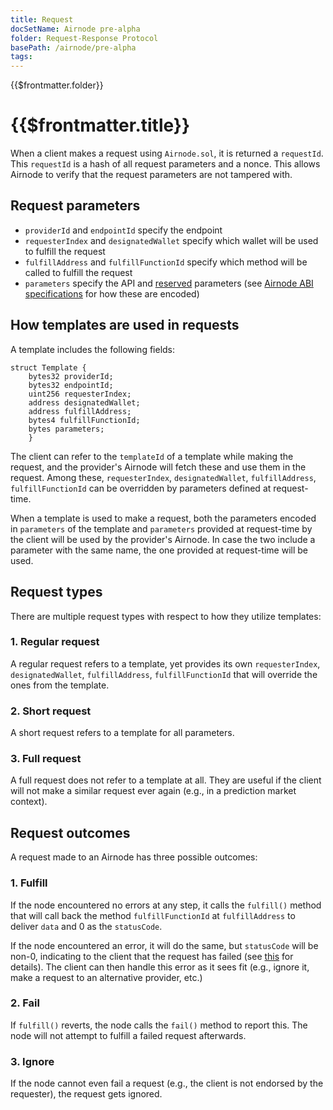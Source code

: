 ```yaml
---
title: Request
docSetName: Airnode pre-alpha
folder: Request-Response Protocol
basePath: /airnode/pre-alpha
tags:
---
```


<TitleSpan>{{$frontmatter.folder}}</TitleSpan>

# {{$frontmatter.title}}
<VersionWarning/>
<TocHeader />
<TOC class="table-of-contents" :include-level="[2,3]" />

When a client makes a request using `Airnode.sol`, it is returned a `requestId`.
This `requestId` is a hash of all request parameters and a nonce.
This allows Airnode to verify that the request parameters are not tampered with.

## Request parameters

- `providerId` and `endpointId` specify the endpoint
- `requesterIndex` and `designatedWallet` specify which wallet will be used to fulfill the request
- `fulfillAddress` and `fulfillFunctionId` specify which method will be called to fulfill the request
- `parameters` specify the API and [reserved](../../airnode/specifications/ois.md#_5-4-reservedparameters
) parameters (see [Airnode ABI specifications](../../airnode/specifications/airnode-abi-specifications.md) for how these are encoded)

## How templates are used in requests

A template includes the following fields:

```solidity
struct Template {
    bytes32 providerId;
    bytes32 endpointId;
    uint256 requesterIndex;
    address designatedWallet;
    address fulfillAddress;
    bytes4 fulfillFunctionId;
    bytes parameters;
    }
```

The client can refer to the `templateId` of a template while making the request, and the provider's Airnode will fetch these and use them in the request.
Among these, `requesterIndex`, `designatedWallet`, `fulfillAddress`, `fulfillFunctionId` can be overridden by parameters defined at request-time.

When a template is used to make a request, both the parameters encoded in `parameters` of the template and `parameters` provided at request-time by the client will be used by the provider's Airnode.
In case the two include a parameter with the same name, the one provided at request-time will be used.

## Request types

There are multiple request types with respect to how they utilize templates:

### 1. Regular request

A regular request refers to a template, yet provides its own `requesterIndex`, `designatedWallet`, `fulfillAddress`, `fulfillFunctionId` that will override the ones from the template.

### 2. Short request

A short request refers to a template for all parameters.

### 3. Full request

A full request does not refer to a template at all.
They are useful if the client will not make a similar request ever again (e.g., in a prediction market context).

## Request outcomes

A request made to an Airnode has three possible outcomes:

### 1. Fulfill

If the node encountered no errors at any step, it calls the `fulfill()` method that will call back the method `fulfillFunctionId` at `fulfillAddress` to deliver `data` and 0 as the `statusCode`.

If the node encountered an error, it will do the same, but `statusCode` will be non-0, indicating to the client that the request has failed (see [this](https://github.com/api3dao/airnode/tree/pre-alpha/packages/node#behaviour) for details).
The client can then handle this error as it sees fit (e.g., ignore it, make a request to an alternative provider, etc.)

### 2. Fail

If `fulfill()` reverts, the node calls the `fail()` method to report this.
The node will not attempt to fulfill a failed request afterwards.

### 3. Ignore

If the node cannot even fail a request (e.g., the client is not endorsed by the requester), the request gets ignored.
